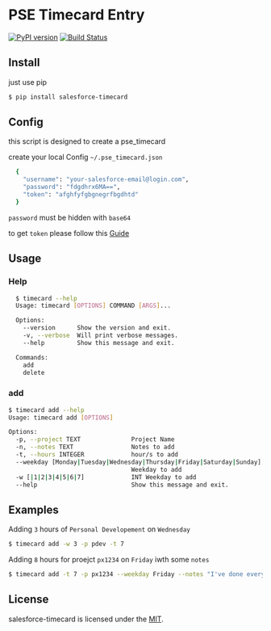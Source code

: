 # PSE Timecard Entry


[![PyPI version](https://badge.fury.io/py/salesforce-timecard.svg)](https://badge.fury.io/py/salesforce-timecard)
[![Build Status](https://api.travis-ci.org/giuliocalzolari/salesforce-timecard.svg?branch=master)](https://travis-ci.org/giuliocalzolari/salesforce-timecard/)

## Install
just use pip

```bash
$ pip install salesforce-timecard
```

## Config
this script is designed to create a pse_timecard

create your local Config `~/.pse_timecard.json`

```bash
  {
    "username": "your-salesforce-email@login.com",
    "password": "fdgdhrx6MA==",
    "token": "afghfyfgbgnegrfbgdhtd"
  }
```

`password` must be hidden with `base64`

to get `token` please follow this [Guide](https://onlinehelp.coveo.com/en/ces/7.0/administrator/getting_the_security_token_for_your_salesforce_account.htm)


## Usage
### Help
```bash
  $ timecard --help
  Usage: timecard [OPTIONS] COMMAND [ARGS]...

  Options:
    --version      Show the version and exit.
    -v, --verbose  Will print verbose messages.
    --help         Show this message and exit.

  Commands:
    add
    delete
```

### add

```bash
$ timecard add --help
Usage: timecard add [OPTIONS]

Options:
  -p, --project TEXT              Project Name
  -n, --notes TEXT                Notes to add
  -t, --hours INTEGER             hour/s to add
  --weekday [Monday|Tuesday|Wednesday|Thursday|Friday|Saturday|Sunday]
                                  Weekday to add
  -w [|1|2|3|4|5|6|7]             INT Weekday to add
  --help                          Show this message and exit.
```

## Examples

Adding `3` hours of `Personal Developement` on `Wednesday`

```bash
$ timecard add -w 3 -p pdev -t 7
```

Adding `8` hours for proejct `px1234` on `Friday` iwth some `notes`

```bash
$ timecard add -t 7 -p px1234 --weekday Friday --notes "I've done everything!"
```

License
-------

salesforce-timecard is licensed under the [MIT](LICENSE).
